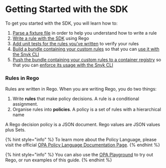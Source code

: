 # Getting Started with the SDK

To get you started with the SDK, you will learn how to:

1. [Parse a fixture file](parsing-an-input-file.md) in order to help you understand how to write a rule
2. [​Write a rule with the SDK](writing-a-rule.md) using Rego
3. [Add unit tests for the rules you’ve written](testing-a-rule.md) to verify your rules
4. [Build a bundle containing your custom rules](bundling-rules.md) so that you can [use it with the Snyk CLI](../how-to-run-custom-rules-with-the-snyk-cli.md)
5. [Push the bundle containing your custom rules to a container registry](pushing-a-bundle.md) so that you can [enforce its usage with the Snyk CLI](../how-to-run-custom-rules-with-the-snyk-cli.md#to-test-for-a-custom-issue-using-a-bundle-from-a-container-registry)

### Rules in Rego

Rules are written in Rego. When you are writing Rego, you do two things:

1. Write **rules** that make policy decisions. A rule is a conditional assignment.
2. Organise rules into **policies**. A policy is a set of rules with a hierarchical name

A Rego decision policy is a JSON document. Rego values are JSON values plus Sets.

{% hint style="info" %}
To learn more about the Policy Language, please visit the official [OPA Policy Language Documentation Page](https://www.openpolicyagent.org/docs/latest/policy-language/).
{% endhint %}

{% hint style="info" %}
You can also use the [OPA Playground](https://play.openpolicyagent.org) to try out Rego, or run examples of this guide.
{% endhint %}
